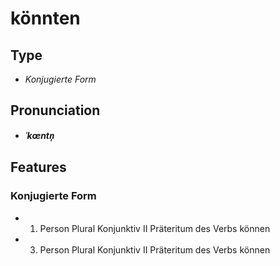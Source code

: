# könnten
## Type
- _Konjugierte Form_
## Pronunciation
- **_ˈkœntn̩_**
## Features
### Konjugierte Form
- 1. Person Plural Konjunktiv II Präteritum des Verbs können
- 3. Person Plural Konjunktiv II Präteritum des Verbs können
